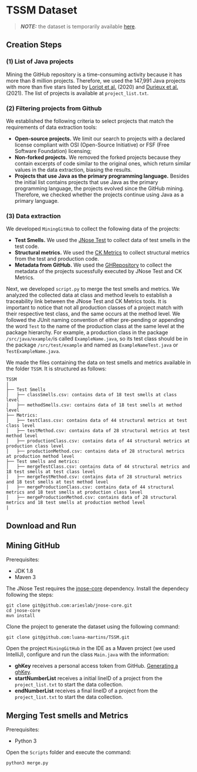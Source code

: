 # TSSM Dataset

> **_NOTE:_** the dataset is temporarily available [here](https://drive.google.com/file/d/1sSTD-PdEnfdrgV4qhi62feHVGQ7v5s0b/view?usp=sharing).

## Creation Steps

### (1) List of Java projects
Mining the GitHub repository is a time-consuming activity because it has more than 8 million projects. Therefore, we used the 147,991 Java projects with more than five stars listed by [Loriot et al.](https://arxiv.org/abs/1904.01754) (2020) and [Durieux et al.](https://arxiv.org/abs/2103.09672) (2021). The list of projects is available at ```project_list.txt```. 

### (2) Filtering projects from Github
We established the following criteria to select projects that match the requirements of data extraction tools:
* **Open-source projects.** We limit our search to projects with a declared license
compliant with OSI (Open-Source Initiative) or FSF (Free Software Foundation) licensing;
* **Non-forked projects.** We removed the forked projects because they contain excerpts of code similar to the original ones, which return similar values in the data extraction, biasing the results.
* **Projects that use Java as the primary programming language.** Besides the initial list contains projects that use Java as the primary programming language, the projects evolved since the GitHub mining. Therefore, we checked whether the projects continue using Java as a primary language. 


### (3) Data extraction
We developed `MiningGitHub` to collect the following data of the projects:
* **Test Smells.** We used the [JNose Test](https://jnosetest.github.io/) to collect data of test smells in the test code. 
* **Structural metrics.** We used the [CK Metrics](https://github.com/mauricioaniche/ck) to collect structural metrics from the test and production code.
* **Metadata from GitHub.** We used the [GHRepository](https://github-api.kohsuke.org/apidocs/index.html) to collect the metadata of the projects sucessfully executed by JNose Test and CK Metrics. 

Next, we developed `script.py` to merge the test smells and metrics. We analyzed the collected data at class and method levels to establish a traceability link between the JNose Test and CK Metrics tools. It is important to notice that not all production classes of a project match with their respective test class, and the same occurs at the method level. We followed the JUnit naming convention of either pre-pending or appending the word ``Test`` to the name of the production class at the same level at the package hierarchy. For example, a production class in the package ``/src/java/example/``is called ``ExampleName.java``, so its test class should be in the package ``/src/test/example`` and named as ``ExampleNameTest.java`` or ``TestExampleName.java``.

We made the files containing the data on test smells and metrics available in the folder ```TSSM```. It is structured as follows:

```
TSSM
│
├── Test Smells
│   ├── classSmells.csv: contains data of 18 test smells at class level
│   ├── methodSmells.csv: contains data of 18 test smells at method level
├── Metrics: 
│   ├── testClass.csv: contains data of 44 structural metrics at test class level
│   ├── testMethod.csv: contains data of 28 structural metrics at test method level 
│   ├── productionClass.csv: contains data of 44 structural metrics at production class level
│   ├── productionMethod.csv: contains data of 28 structural metrics at production method level 
├── Test smells and metrics:
│   ├── mergeTestClass.csv: contains data of 44 structural metrics and 18 test smells at test class level
│   ├── mergeTestMethod.csv: contains data of 28 structural metrics and 18 test smells at test method level
│   ├── mergeProductionClass.csv: contains data of 44 structural metrics and 18 test smells at production class level
│   ├── mergeProductionMethod.csv: contains data of 28 structural metrics and 18 test smells at production method level
|
```

## Download and Run

## Mining GitHub 

Prerequisites:
 - JDK 1.8 
 - Maven 3 

The JNose Test requires the [jnose-core](https://github.com/tassiovirginio/jnose-core) dependency. Install the dependecy following the steps: 

```shell
git clone git@github.com:arieslab/jnose-core.git
cd jnose-core
mvn install
```
Clone the project to generate the dataset using the following command:

```shell
git clone git@github.com:luana-martins/TSSM.git
```

Open the project ```MiningGitHub``` in the IDE as a Maven project (we used IntelliJ), configure and run the class ```Main.java``` with the information:
* **ghKey** receives a personal access token from GitHub. [Generating a ghKey](https://github.com/settings/tokens).
* **startNumberList** receives a initial lineID of a project from the ```project_list.txt``` to start the data collection. 
* **endNumberList** receives a final lineID of a project from the ```project_list.txt``` to start the data collection. 

## Merging Test smells and Metrics

Prerequisites:
 - Python 3

Open the ```Scripts``` folder and execute the command:
```shell
python3 merge.py
```
